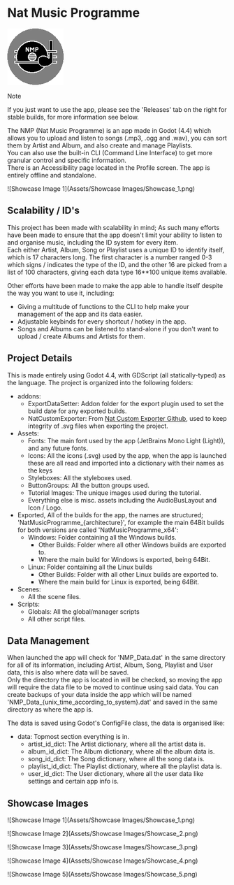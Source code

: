# Nat Music Programme #

![NMP Logo](Assets/NMP_Icon.png)

> [!Note]
> If you just want to use the app, please see the 'Releases' tab on the right for stable builds, for more information see below.

The NMP (Nat Music Programme) is an app made in Godot (4.4) which allows you to upload and listen to songs (.mp3, .ogg and .wav), you can sort them by Artist and Album, and also create and manage Playlists.  
You can also use the built-in CLI (Command Line Interface) to get more granular control and specific information.  
There is an Accessibility page located in the Profile screen.
The app is entirely offline and standalone.

![Showcase Image 1](Assets/Showcase Images/Showcase_1.png)

## Scalability / ID's ##

This project has been made with scalability in mind; As such many efforts have been made to ensure that the app doesn't limit your ability to listen to and organise music, including the ID system for every item.  
Each either Artist, Album, Song or Playlist uses a unique ID to identify itself, which is 17 characters long. The first character is a number ranged 0-3 which signs / indicates the type of the ID, and the other 16 are picked from a list of 100 characters, giving each data type 16**100 unique items available.  

Other efforts have been made to make the app able to handle itself despite the way you want to use it, including:  
- Giving a multitude of functions to the CLI to help make your management of the app and its data easier.
- Adjustable keybinds for every shortcut / hotkey in the app.
- Songs and Albums can be listened to stand-alone if you don't want to upload / create Albums and Artists for them.

## Project Details ##

This is made entirely using Godot 4.4, with GDScript (all statically-typed) as the language. The project is organized into the following folders:
- addons:
  - ExportDataSetter: Addon folder for the export plugin used to set the build date for any exported builds.
  - NatCustomExporter: From [Nat Custom Exporter Github](https://github.com/NatZombieGames/Nat-Custom-Exporter--Godot-), used to keep integrity of .svg files when exporting the project.
- Assets:
  - Fonts: The main font used by the app (JetBrains Mono Light (Light)), and any future fonts.
  - Icons: All the icons (.svg) used by the app, when the app is launched these are all read and imported into a dictionary with their names as the keys
  - Styleboxes: All the styleboxes used.
  - ButtonGroups: All the button groups used.
  - Tutorial Images: The unique images used during the tutorial.
  - Everything else is misc. assets including the AudioBusLayout and Icon / Logo.
- Exported, All of the builds for the app, the names are structured; 'NatMusicProgramme_{architecture}', for example the main 64Bit builds for both versions are called 'NatMusicProgramme_x64':
  - Windows: Folder containing all the Windows builds.
    - Other Builds: Folder where all other Windows builds are exported to.
    - Where the main build for Windows is exported, being 64Bit.
  - Linux: Folder containing all the Linux builds
    - Other Builds: Folder with all other Linux builds are exported to.
    - Where the main build for Linux is exported, being 64Bit.
- Scenes:
  - All the scene files.
- Scripts:
  - Globals: All the global/manager scripts
  - All other script files.

## Data Management ##

When launched the app will check for 'NMP_Data.dat' in the same directory for all of its information, including Artist, Album, Song, Playlist and User data, this is also where data will be saved.   
Only the directory the app is located in will be checked, so moving the app will require the data file to be moved to continue using said data. You can create backups of your data inside the app which will be named 'NMP_Data_{unix_time_according_to_system}.dat' and saved in the same directory as where the app is.  

The data is saved using Godot's ConfigFile class, the data is organised like:  

- data: Topmost section everything is in.
  - artist_id_dict: The Artist dictionary, where all the artist data is.
  - album_id_dict: The Album dictionary, where all the album data is.
  - song_id_dict: The Song dictionary, where all the song data is.
  - playlist_id_dict: The Playlist dictionary, where all the playlist data is.
  - user_id_dict: The User dictionary, where all the user data like settings and certain app info is.

## Showcase Images ##

![Showcase Image 1](Assets/Showcase Images/Showcase_1.png)

![Showcase Image 2](Assets/Showcase Images/Showcase_2.png)

![Showcase Image 3](Assets/Showcase Images/Showcase_3.png)

![Showcase Image 4](Assets/Showcase Images/Showcase_4.png)

![Showcase Image 5](Assets/Showcase Images/Showcase_5.png)